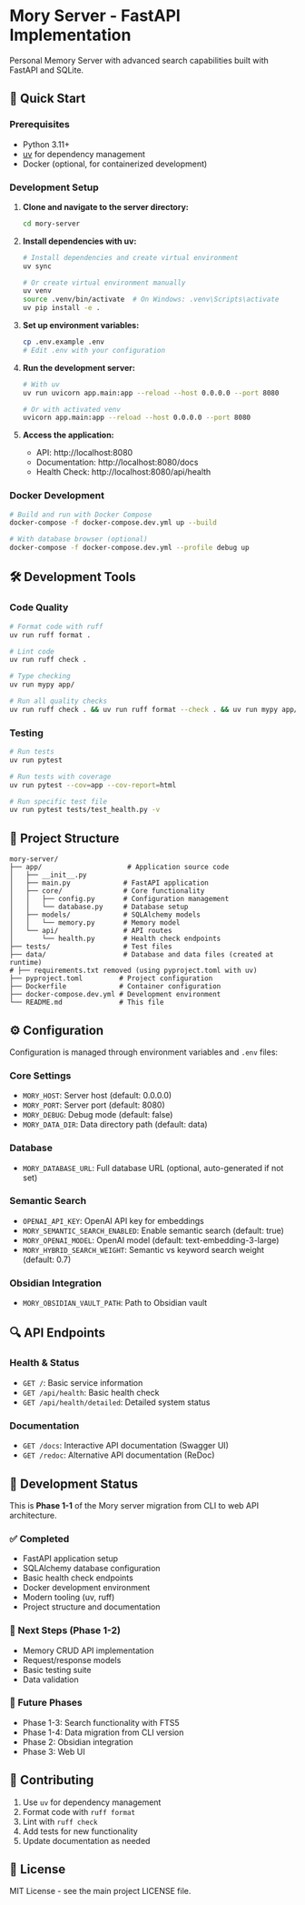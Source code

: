 # Mory Server - FastAPI Implementation

Personal Memory Server with advanced search capabilities built with FastAPI and SQLite.

## 🚀 Quick Start

### Prerequisites

- Python 3.11+
- [uv](https://github.com/astral-sh/uv) for dependency management
- Docker (optional, for containerized development)

### Development Setup

1. **Clone and navigate to the server directory:**
   ```bash
   cd mory-server
   ```

2. **Install dependencies with uv:**
   ```bash
   # Install dependencies and create virtual environment
   uv sync

   # Or create virtual environment manually
   uv venv
   source .venv/bin/activate  # On Windows: .venv\Scripts\activate
   uv pip install -e .
   ```

3. **Set up environment variables:**
   ```bash
   cp .env.example .env
   # Edit .env with your configuration
   ```

4. **Run the development server:**
   ```bash
   # With uv
   uv run uvicorn app.main:app --reload --host 0.0.0.0 --port 8080

   # Or with activated venv
   uvicorn app.main:app --reload --host 0.0.0.0 --port 8080
   ```

5. **Access the application:**
   - API: http://localhost:8080
   - Documentation: http://localhost:8080/docs
   - Health Check: http://localhost:8080/api/health

### Docker Development

```bash
# Build and run with Docker Compose
docker-compose -f docker-compose.dev.yml up --build

# With database browser (optional)
docker-compose -f docker-compose.dev.yml --profile debug up
```

## 🛠️ Development Tools

### Code Quality

```bash
# Format code with ruff
uv run ruff format .

# Lint code
uv run ruff check .

# Type checking
uv run mypy app/

# Run all quality checks
uv run ruff check . && uv run ruff format --check . && uv run mypy app/
```

### Testing

```bash
# Run tests
uv run pytest

# Run tests with coverage
uv run pytest --cov=app --cov-report=html

# Run specific test file
uv run pytest tests/test_health.py -v
```

## 📁 Project Structure

```
mory-server/
├── app/                     # Application source code
│   ├── __init__.py
│   ├── main.py             # FastAPI application
│   ├── core/               # Core functionality
│   │   ├── config.py       # Configuration management
│   │   └── database.py     # Database setup
│   ├── models/             # SQLAlchemy models
│   │   └── memory.py       # Memory model
│   └── api/                # API routes
│       └── health.py       # Health check endpoints
├── tests/                  # Test files
├── data/                   # Database and data files (created at runtime)
# ├── requirements.txt removed (using pyproject.toml with uv)
├── pyproject.toml         # Project configuration
├── Dockerfile             # Container configuration
├── docker-compose.dev.yml # Development environment
└── README.md              # This file
```

## ⚙️ Configuration

Configuration is managed through environment variables and `.env` files:

### Core Settings
- `MORY_HOST`: Server host (default: 0.0.0.0)
- `MORY_PORT`: Server port (default: 8080)
- `MORY_DEBUG`: Debug mode (default: false)
- `MORY_DATA_DIR`: Data directory path (default: data)

### Database
- `MORY_DATABASE_URL`: Full database URL (optional, auto-generated if not set)

### Semantic Search
- `OPENAI_API_KEY`: OpenAI API key for embeddings
- `MORY_SEMANTIC_SEARCH_ENABLED`: Enable semantic search (default: true)
- `MORY_OPENAI_MODEL`: OpenAI model (default: text-embedding-3-large)
- `MORY_HYBRID_SEARCH_WEIGHT`: Semantic vs keyword search weight (default: 0.7)

### Obsidian Integration
- `MORY_OBSIDIAN_VAULT_PATH`: Path to Obsidian vault

## 🔍 API Endpoints

### Health & Status
- `GET /`: Basic service information
- `GET /api/health`: Basic health check
- `GET /api/health/detailed`: Detailed system status

### Documentation
- `GET /docs`: Interactive API documentation (Swagger UI)
- `GET /redoc`: Alternative API documentation (ReDoc)

## 🚧 Development Status

This is **Phase 1-1** of the Mory server migration from CLI to web API architecture.

### ✅ Completed
- FastAPI application setup
- SQLAlchemy database configuration
- Basic health check endpoints
- Docker development environment
- Modern tooling (uv, ruff)
- Project structure and documentation

### 🔄 Next Steps (Phase 1-2)
- Memory CRUD API implementation
- Request/response models
- Basic testing suite
- Data validation

### 🔮 Future Phases
- Phase 1-3: Search functionality with FTS5
- Phase 1-4: Data migration from CLI version
- Phase 2: Obsidian integration
- Phase 3: Web UI

## 🤝 Contributing

1. Use `uv` for dependency management
2. Format code with `ruff format`
3. Lint with `ruff check`
4. Add tests for new functionality
5. Update documentation as needed

## 📄 License

MIT License - see the main project LICENSE file.
